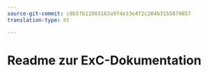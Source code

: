 ```yaml
---
source-git-commit: c0b5fb11983163a974e33e4f2c204b3155879857
translation-type: ht

---
```


# Readme zur ExC-Dokumentation
